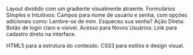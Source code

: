 Layout dividido com um gradiente visualmente atraente.
Formulários Simples e Intuitivos: Campos para nome de usuário e senha, com opções adicionais como:
Lembre-se de mim.
Esqueceu sua senha?
Ação Direta: Botão de login claro e visível.
Acesso para Novos Usuários: Link para cadastro direto na interface.

HTML5 para a estrutura do conteúdo.
CSS3 para estilos e design visual.
